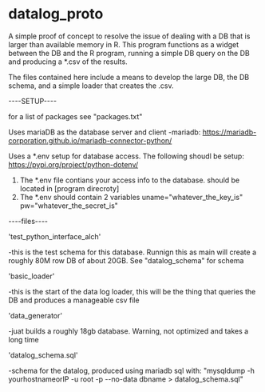 # datalog_proto
A simple proof of concept to resolve the issue of dealing with a DB that is larger than available memory in R.  This program functions as a widget between the DB and the R program, running a simple DB query on the DB and producing a *.csv of the results.  

The files contained here include a means to develop the large DB, the DB schema, and a simple loader that creates the .csv.

----SETUP----

for a list of packages see "packages.txt"

Uses mariaDB as the database server and client
-mariadb: https://mariadb-corporation.github.io/mariadb-connector-python/

Uses a *.env setup for database access.  The following shoudl be setup:
https://pypi.org/project/python-dotenv/

1) The *.env file contians your access info to the database.  should be located in [program direcroty]
2) The *.env should contain 2 variables
uname="whatever_the_key_is"
pw="whatever_the_secret_is" 

----files----

'test_python_interface_alch'

-this is the test schema for this database.  Runnign this as main will create a roughly 80M row DB of about 20GB.  See "datalog_schema" for schema

'basic_loader'

-this is the start of the data log loader, this will be the thing that queries the DB and produces a manageable csv file

'data_generator'

-juat builds a roughly 18gb database.  Warning, not optimized and takes a long time

'datalog_schema.sql'

-schema for the datalog, produced using mariadb sql with:
"mysqldump -h yourhostnameorIP -u root -p --no-data dbname > datalog_schema.sql"
